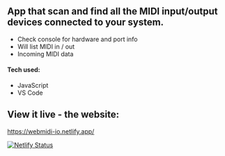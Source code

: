 ## App that scan and find all the MIDI input/output devices connected to your system.

* Check console for hardware and port info
* Will list MIDI in / out 
* Incoming MIDI data

#### Tech used: 
- JavaScript
- VS Code


## View it live - the website:
https://webmidi-io.netlify.app/

[![Netlify Status](https://api.netlify.com/api/v1/badges/f0ec4118-6b60-4d97-82d8-38680f2a0216/deploy-status)](https://app.netlify.com/sites/webmidi-io/deploys)

